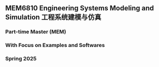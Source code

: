 ## MEM6810  Engineering Systems Modeling and Simulation 工程系统建模与仿真

### Part-time Master (MEM)

### With Focus on Examples and Softwares

### Spring 2025
